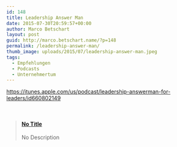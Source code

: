 ```yaml
---
id: 148
title: Leadership Answer Man
date: 2015-07-30T20:59:57+00:00
author: Marco Betschart
layout: post
guid: http://marco.betschart.name/?p=148
permalink: /leadership-answer-man/
thumb_image: uploads/2015/07/leadership-answer-man.jpeg
tags:
  - Empfehlungen
  - Podcasts
  - Unternehmertum
---
```

<https://itunes.apple.com/us/podcast/leadership-answerman-for-leaders/id660802149>

&nbsp;

<blockquote class="embedly-card" data-card-controls="1" data-card-align="center" data-card-theme="light">
  <h4>
    <a href="http://www.hansfinzel.comuploads/2013/10/postcast-cover-final-edit-1400.png">No Title</a>
  </h4>
  
  <p>
    No Description
  </p>
</blockquote>